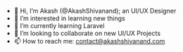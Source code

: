 - 👋 Hi, I’m Akash (@AkashShivanand); an UI/UX Designer
- 👀 I’m interested in learning new things
- 🌱 I’m currently learning Laravel
- 💞️ I’m looking to collaborate on new UI/UX Projects
- 📫 How to reach me: contact@akashshivanand.com

<!---
AkashShivanand/AkashShivanand is a ✨ special ✨ repository because its `README.md` (this file) appears on your GitHub profile.
You can click the Preview link to take a look at your changes.
--->
